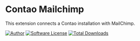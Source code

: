 Contao Mailchimp
==========================

This extension connects a Contao installation with MailChimp. 

[![Author](http://img.shields.io/badge/author-@1upgmbh-blue.svg?style=flat-square)](https://twitter.com/1upgmbh)
[![Software License](http://img.shields.io/badge/license-MIT-brightgreen.svg?style=flat-square)](LICENSE)
[![Total Downloads](http://img.shields.io/packagist/dt/oneup/contao-mailchimp.svg?style=flat-square)](https://packagist.org/packages/oneup/contao-mailchimp)
